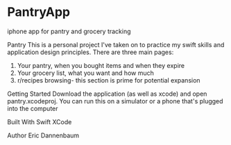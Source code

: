 # PantryApp
iphone app for pantry and grocery tracking

Pantry
This is a personal project I've taken on to practice my swift skills and application design principles.
There are three main pages:
1. Your pantry, when you bought items and when they expire
2. Your grocery list, what you want and how much
3. r/recipes browsing- this section is prime for potential expansion

Getting Started
Download the application (as well as xcode) and open pantry.xcodeproj. You can run this on a simulator 
or a phone that's plugged into the computer

Built With
Swift
XCode

Author
Eric Dannenbaum
